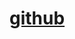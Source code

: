 # [github](https://lab.github.com/githubtraining/communicating-using-markdown?overlay=register-box-overlay)
